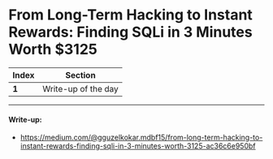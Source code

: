 # From Long-Term Hacking to Instant Rewards: Finding SQLi in 3 Minutes Worth $3125

Index | Section
--- | ---
**1** | Write-up of the day

___


#### Write-up: 

* https://medium.com/@gguzelkokar.mdbf15/from-long-term-hacking-to-instant-rewards-finding-sqli-in-3-minutes-worth-3125-ac36c6e950bf
